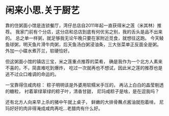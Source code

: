 # 闲来小思.关于厨艺

靠的住粥面小馆是连锁餐厅，湾仔总店自2011年起一直获得米之莲（米其林）推荐。
我家门前有个分店，这分店和总店到底有何优劣之别，我的舌头是品不出来的。
总之单一样粥，就足够我无论午晚只要在家附近觅食，就想往这跑。
今天鲮鱼球粥，明天鱼片滑牛肉粥，后天鱼汤白粥浸油条，三大张菜单正反面全是粥。
外加一小碟水煮芥兰，软硬恰好。

但这粥面小馆的镇店三宝，米之莲重点推荐的菜肴，
确是我作为一个北方人素来不喜的，不，简直难吃到爆炸，
吃过一次就再也不想试，因此米之莲的推荐也是逃不过众口难调的命运的。

一宝靠得住咸肉棕：
粽子明明该是外婆用软糯米手压的，
再沾上白白的晶莹剔透的糖粒，
衬着翠绿翠绿的粽子叶，清香甘甜，
尼玛咸粽子是啥，是在逗我吗？

还有北方人向来早上杀的猪中午就上桌子，
鲜嫩的大排骨蘸点酱油就抱着啃，
尼玛好好的肉非得淹成咸肉再吃...老腊肉有什么好。

